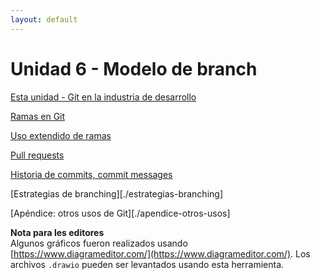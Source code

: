 ```yaml
---
layout: default
---
```


# Unidad 6 - Modelo de branch

[Esta unidad - Git en la industria de desarrollo](./git-branch-intro)

[Ramas en Git](./git-branch-merge)

[Uso extendido de ramas](./git-branch-escenario)

[Pull requests](./pull-requests)

[Historia de commits, commit messages](./commit-history)

[Estrategias de branching][./estrategias-branching]

[Apéndice: otros usos de Git][./apendice-otros-usos]

**Nota para les editores**   
Algunos gráficos fueron realizados usando [https://www.diagrameditor.com/](https://www.diagrameditor.com/). 
Los archivos `.drawio` pueden ser levantados usando esta herramienta.
